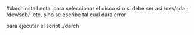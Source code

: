 #darchinstall 
nota:
para seleccionar el disco si o si debe ser asi /dev/sda ; /dev/sdb/ ,etc, sino se escribe tal cual dara error


para ejecutar el script      ./darch
